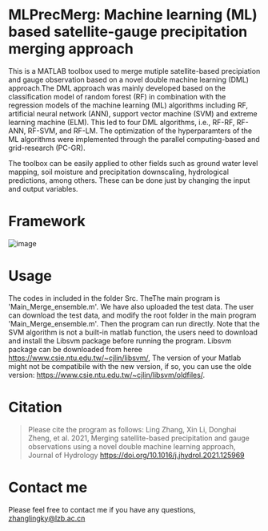 # MLPrecMerg: Machine learning (ML) based satellite-gauge precipitation merging approach


This is a MATLAB toolbox used to merge mutiple satellite-based precipiation and gauge observation based on a novel double machine learning (DML) approach.The DML approach was mainly developed based on the classification model of random forest (RF) in combination with the regression models of the machine learning (ML) algorithms including RF, artificial neural network (ANN), support vector machine (SVM) and extreme learning machine (ELM). This led to four DML algorithms, i.e., RF-RF, RF-ANN, RF-SVM, and RF-LM. The optimization of the hyperparamters of the ML algorithms were implemented through the parallel computing-based and grid-research (PC-GR). 

The toolbox can be easily applied to other fields such as ground water level mapping, soil moisture and precipitation downscaling, hydrological predictions, among others. These can be done just by changing the input and output variables. 

# Framework
![image](https://github.com/zhanglingky/ML-PrecMerg/blob/master/framework.jpg)

# Usage
 The codes in included in the folder Src. TheThe main program is 'Main_Merge_ensemble.m'. We have also uploaded the test data. The user can download the test data, and modify the root folder in the main program 'Main_Merge_ensemble.m'. Then the program can run directly. Note that the SVM algorithm is not a built-in matlab function, the users need to download and install the Libsvm package before running the program. Libsvm package can be downloaded from heree https://www.csie.ntu.edu.tw/~cjlin/libsvm/, The version of your Matlab might not be compatibile with the new version, if so, you can use the 
olde version: https://www.csie.ntu.edu.tw/~cjlin/libsvm/oldfiles/. 


# Citation
> Please cite the program as follows:
Ling Zhang, Xin Li, Donghai Zheng, et al. 2021, Merging satellite-based precipitation and gauge observations using a novel double machine learning approach, Journal of Hydrology
https://doi.org/10.1016/j.jhydrol.2021.125969 
# Contact me
Please feel free to contact me if you have any questions, zhanglingky@lzb.ac.cn
